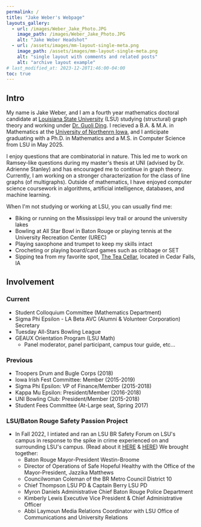 ```yaml
---
permalink: /
title: "Jake Weber's Webpage"
layouts_gallery:
  - url: /images/Weber_Jake_Photo.JPG
    image_path: /images/Weber_Jake_Photo.JPG
    alt: "Jake Weber Headshot"
  - url: /assets/images/mm-layout-single-meta.png
    image_path: /assets/images/mm-layout-single-meta.png
    alt: "single layout with comments and related posts"
    alt: "archive layout example"
# last_modified_at: 2023-12-28T1:46:00-04:00
toc: true
---
```


## Intro
My name is Jake Weber, and I am a fourth year mathematics doctoral candidate at [Louisiana State University](https://www.lsu.edu) (LSU) studying (structural) graph theory and working under [Dr. Guoli Ding](https://www.math.lsu.edu/~ding/). I recieved a B.A. & M.A. in Mathematics at the [University of Northenrn Iowa](https://uni.edu), and I anticipate graduating with a Ph.D. in Mathematics and a M.S. in Computer Science from LSU in May 2025.

I enjoy questions that are combinatorial in nature. This led me to work on Ramsey-like questions during my master's thesis at UNI (advised by Dr. Adrienne Stanley) and has encouraged me to continue in graph theory. Currently, I am working on a stronger characterization for the class of line graphs (of multigraphs). Outside of mathematics, I have enjoyed computer science coursework in algorithms, artificial intelligence, databases, and machine learning.

When I'm not studying or working at LSU, you can usually find me:
- Biking or running on the Mississippi levy trail or around the university lakes
- Bowling at All Star Bowl in Baton Rouge or playing tennis at the University Recreation Center (UREC)
- Playing saxophone and trumpet to keep my skills intact
- Crocheting or playing board/card games such as cribbage or SET
- Sipping tea from my favorite spot, [The Tea Cellar](https://teacellartea.com), located in Cedar Falls, IA 

## Involvement 

### Current

- Student Colloquium Committee (Mathematics Department)
- Sigma Phi Epsilon - LA Beta AVC (Alumni & Volunteer Corporation) Secretary
- Tuesday All-Stars Bowling League
- GEAUX Orientation Program (LSU Math)
  - Panel moderator, panel participant, campus tour guide, etc...

### Previous

- Troopers Drum and Bugle Corps (2018)
- Iowa Irish Fest Committee: Member (2015-2019)
- Sigma Phi Epsilon: VP of Finance/Member (2015-2018)
- Kappa Mu Epsilon: President/Member (2016-2018)
- UNI Bowling Club: President/Member (2015-2018)
- Student Fees Committee (At-Large seat, Spring 2017)

### LSU/Baton Rouge Safety Passion Project
- In Fall 2022, I intiated and ran an LSU BR Safety Forum on LSU's campus in response to the spike in crime experienced on and surrounding LSU's campus. (Read about it [HERE](https://www.lsureveille.com/news/lsu-student-hosts-forum-to-address-safety-concerns-within-the-baton-rouge-community/article_0d964192-6516-11ed-8788-c3327744c082.html) & [HERE](https://www.theadvocate.com/baton_rouge/news/education/lsu-campus-security-more-lights-cameras/article_b5db236a-6514-11ed-8abc-d791e8db948f.html)) We brought together: 
  - Baton Rouge Mayor-President Westin-Broome
  - Director of Operations of Safe Hopeful Healthy with the Office of the Mayor-President, Jazzika Matthews
  - Councilwoman Coleman of the BR Metro Council District 10
  -  Chief Thompson LSU PD & Captain Berry LSU PD
  - Myron Daniels Administrative Chief Baton Rouge Police Department
  -  Kimberly Lewis Executive Vice President & Chief Administrative Officer
  - Abbi Laymoun Media Relations Coordinator with LSU Office of Communications and University Relations